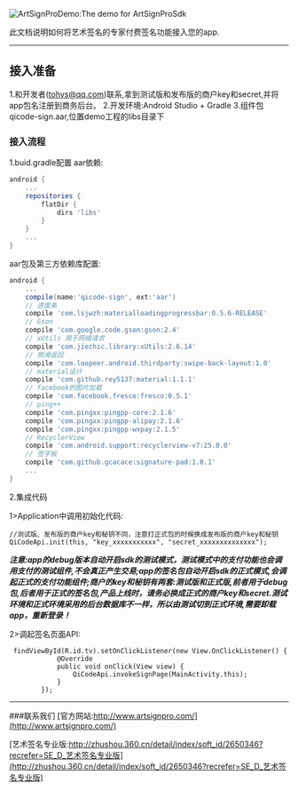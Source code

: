 ![ArtSignProDemo:The demo for ArtSignProSdk](https://github.com/o0starshine0o/iOS-ArtSignProDemo/raw/master/doc/icon.png)

此文档说明如何将艺术签名的专家付费签名功能接入您的app.

----------

## 接入准备
1.和开发者(tohys@qq.com)联系,拿到测试版和发布版的商户key和secret,并将app包名注册到商务后台。
2.开发环境:Android Studio + Gradle
3.组件包qicode-sign.aar,位置demo工程的libs目录下

### 接入流程
1.buid.gradle配置
aar依赖:
```gradle
android {
    ...
    repositories {
        flatDir {
            dirs 'libs'
        }
    }
    ...
}
```
aar包及第三方依赖库配置:
```gradle
android {
    ...
    compile(name:'qicode-sign', ext:'aar')
    // 进度条
    compile 'com.lsjwzh:materialloadingprogressbar:0.5.6-RELEASE'
    // Gson
    compile 'com.google.code.gson:gson:2.4'
    // xUtils 用于网络请求
    compile 'com.jiechic.library:xUtils:2.6.14'
    // 侧滑返回
    compile 'com.loopeer.android.thirdparty:swipe-back-layout:1.0'
    // material设计
    compile 'com.github.rey5137:material:1.1.1'
    // facebook的图片加载
    compile 'com.facebook.fresco:fresco:0.5.1'
    // ping++
    compile 'com.pingxx:pingpp-core:2.1.6'
    compile 'com.pingxx:pingpp-alipay:2.1.6'
    compile 'com.pingxx:pingpp-wxpay:2.1.5'
    // RecyclerView
    compile 'com.android.support:recyclerview-v7:25.0.0'
    // 签字板
    compile 'com.github.gcacace:signature-pad:1.0.1'
    ...
}
```
2.集成代码
  
1>Application中调用初始化代码:
```android
//测试版、发布版的商户key和秘钥不同，注意打正式包的时候换成发布版的商户key和秘钥
QiCodeApi.init(this, "key_xxxxxxxxxxx", "secret_xxxxxxxxxxxxxx");
```
***注意:app的debug版本自动开启sdk的测试模式，测试模式中的支付功能也会调用支付的测试组件,不会真正产生交易;app的签名包自动开启sdk的正式模式,会调起正式的支付功能组件;商户的key和秘钥有两套:测试版和正式版,前者用于debug包,后者用于正式的签名包,产品上线时，请务必换成正式的商户key和secret.测试环境和正式环境采用的后台数据库不一样，所以由测试切到正式环境,需要卸载app，重新登录！***

2>调起签名页面API:
```Android
 findViewById(R.id.tv).setOnClickListener(new View.OnClickListener() {
            @Override
            public void onClick(View view) {
                QiCodeApi.invokeSignPage(MainActivity.this);
            }
        });
```
----------
###联系我们
[官方网站:http://www.artsignpro.com/](http://www.artsignpro.com/)

[艺术签名专业版:http://zhushou.360.cn/detail/index/soft_id/2650346?recrefer=SE_D_艺术签名专业版](http://zhushou.360.cn/detail/index/soft_id/2650346?recrefer=SE_D_艺术签名专业版)

